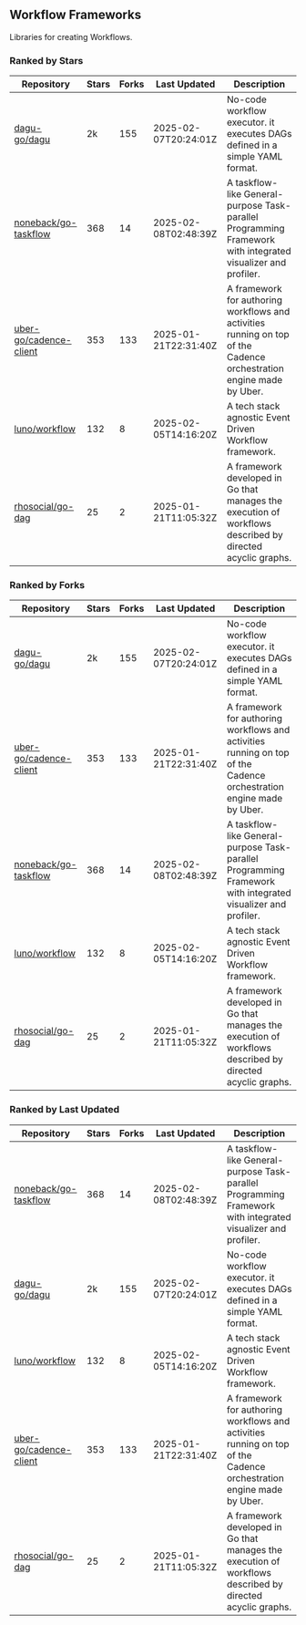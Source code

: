 ## Workflow Frameworks

Libraries for creating Workflows.

### Ranked by Stars

| Repository | Stars | Forks | Last Updated | Description | 
|------------|-------|-------|--------------|-------------|
| [dagu-go/dagu](https://github.com/dagu-go/dagu) | 2k | 155 | 2025-02-07T20:24:01Z |  No-code workflow executor. it executes DAGs defined in a simple YAML format. |
| [noneback/go-taskflow](https://github.com/noneback/go-taskflow) | 368 | 14 | 2025-02-08T02:48:39Z |  A taskflow-like General-purpose Task-parallel Programming Framework with integrated visualizer and profiler. |
| [uber-go/cadence-client](https://github.com/uber-go/cadence-client) | 353 | 133 | 2025-01-21T22:31:40Z |  A framework for authoring workflows and activities running on top of the Cadence orchestration engine made by Uber. |
| [luno/workflow](https://github.com/luno/workflow) | 132 | 8 | 2025-02-05T14:16:20Z |  A tech stack agnostic Event Driven Workflow framework. |
| [rhosocial/go-dag](https://github.com/rhosocial/go-dag) | 25 | 2 | 2025-01-21T11:05:32Z |  A framework developed in Go that manages the execution of workflows described by directed acyclic graphs. |

### Ranked by Forks

| Repository | Stars | Forks | Last Updated | Description | 
|------------|-------|-------|--------------|-------------|
| [dagu-go/dagu](https://github.com/dagu-go/dagu) | 2k | 155 | 2025-02-07T20:24:01Z |  No-code workflow executor. it executes DAGs defined in a simple YAML format. |
| [uber-go/cadence-client](https://github.com/uber-go/cadence-client) | 353 | 133 | 2025-01-21T22:31:40Z |  A framework for authoring workflows and activities running on top of the Cadence orchestration engine made by Uber. |
| [noneback/go-taskflow](https://github.com/noneback/go-taskflow) | 368 | 14 | 2025-02-08T02:48:39Z |  A taskflow-like General-purpose Task-parallel Programming Framework with integrated visualizer and profiler. |
| [luno/workflow](https://github.com/luno/workflow) | 132 | 8 | 2025-02-05T14:16:20Z |  A tech stack agnostic Event Driven Workflow framework. |
| [rhosocial/go-dag](https://github.com/rhosocial/go-dag) | 25 | 2 | 2025-01-21T11:05:32Z |  A framework developed in Go that manages the execution of workflows described by directed acyclic graphs. |

### Ranked by Last Updated

| Repository | Stars | Forks | Last Updated | Description | 
|------------|-------|-------|--------------|-------------|
| [noneback/go-taskflow](https://github.com/noneback/go-taskflow) | 368 | 14 | 2025-02-08T02:48:39Z |  A taskflow-like General-purpose Task-parallel Programming Framework with integrated visualizer and profiler. |
| [dagu-go/dagu](https://github.com/dagu-go/dagu) | 2k | 155 | 2025-02-07T20:24:01Z |  No-code workflow executor. it executes DAGs defined in a simple YAML format. |
| [luno/workflow](https://github.com/luno/workflow) | 132 | 8 | 2025-02-05T14:16:20Z |  A tech stack agnostic Event Driven Workflow framework. |
| [uber-go/cadence-client](https://github.com/uber-go/cadence-client) | 353 | 133 | 2025-01-21T22:31:40Z |  A framework for authoring workflows and activities running on top of the Cadence orchestration engine made by Uber. |
| [rhosocial/go-dag](https://github.com/rhosocial/go-dag) | 25 | 2 | 2025-01-21T11:05:32Z |  A framework developed in Go that manages the execution of workflows described by directed acyclic graphs. |

